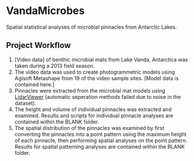 # VandaMicrobes

Spatial statistical analyses of microbial pinnacles from Antarctic Lakes.

## Project Workflow 

1. [Video data] of benthic microbial mats from Lake Vanda, Antarctica was taken during a 2013 field season.
2. The video data was used to create photogrammetric models using Agisoft Metashape from 19 of the video sample sites. [Model data is contained here.]
3. Pinnacles were extracted from the microbial mat models using [LidarViewer](https://pubs.geoscienceworld.org/gsa/geosphere/article/9/3/546/132601/Point-based-computing-on-scanned-terrain-with) (automatic seperation methods failed due to noise in the dataset).
4. The height and volume of individual pinnacles was extracted and examined. Results and scripts for individual pinnacle analyses are contained within the BLANK folder. 
5. The spatial distribution of the pinnacles was examined by first converting the pinnacles into a point pattern using the maximum height of each pinnacle, then performing spatial analyses on the point pattern. Results for spatial patterning analyses are contained within the BLANK folder.
